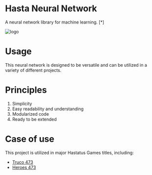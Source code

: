 # Hasta Neural Network 
A neural network library for machine learning. [*]

![logo](https://github.com/luc4smoreira/java_neural_network/assets/9322152/cb545120-c461-48b7-98a3-f0d08d116660)


# Usage
This neural network is designed to be versatile and can be utilized in a variety of different projects.


# Principles
1. Simplicity
2. Easy readability and understanding
4. Modularized code
5. Ready to be extended

# Case of use
This project is utilized in major Hastatus Games titles, including:

- [Truco 473](https://play.google.com/store/apps/details?id=air.com.br.hastatus.trucomineirolite)
- [Heroes 473](https://play.google.com/store/apps/details?id=com.truco473.heroes)


